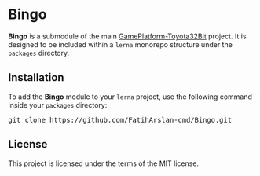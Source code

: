 <h1>Bingo</h1>

<p><strong>Bingo</strong> is a submodule of the main <a href="https://github.com/FatihArslan-cmd/GamePlatform-Toyota32Bit" target="_blank">GamePlatform-Toyota32Bit</a> project. It is designed to be included within a <code>lerna</code> monorepo structure under the <code>packages</code> directory.</p>

<h2>Installation</h2>

<p>To add the <strong>Bingo</strong> module to your <code>lerna</code> project, use the following command inside your <code>packages</code> directory:</p>

<pre>
git clone https://github.com/FatihArslan-cmd/Bingo.git
</pre>

<h2>License</h2>

<p>This project is licensed under the terms of the MIT license.</p>
